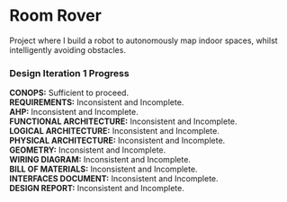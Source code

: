 # Room Rover
Project where I build a robot to autonomously map indoor spaces, whilst intelligently avoiding obstacles.

### Design Iteration 1 Progress

<b>CONOPS:</b> Sufficient to proceed. <br>
<b>REQUIREMENTS:</b> Inconsistent and Incomplete.<br>
<b>AHP:</b> Inconsistent and Incomplete.<br>
<b>FUNCTIONAL ARCHITECTURE:</b> Inconsistent and Incomplete.<br>
<b>LOGICAL ARCHITECTURE:</b> Inconsistent and Incomplete.<br>
<b>PHYSICAL ARCHITECTURE:</b> Inconsistent and Incomplete.<br>
<b>GEOMETRY:</b> Inconsistent and Incomplete.<br>
<b>WIRING DIAGRAM:</b> Inconsistent and Incomplete.<br>
<b>BILL OF MATERIALS:</b> Inconsistent and Incomplete.<br>
<b>INTERFACES DOCUMENT:</b> Inconsistent and Incomplete.<br>
<b>DESIGN REPORT:</b> Inconsistent and Incomplete.<br>
